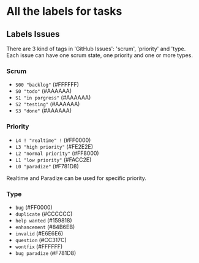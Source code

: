 # All the labels for tasks
## Labels Issues

There are 3 kind of tags in 'GitHub Issues': 'scrum', 'priority' and 'type. Each issue can have one scrum state, one priority and one or more types.

### Scrum

* <code>S00 "backlog"</code> (#FFFFFF)
* <code>S0 "todo"</code> (#AAAAAA)
* <code>S1 "in porgress"</code> (#AAAAAA)
* <code>S2 "testing"</code> (#AAAAAA)
* <code>S3 "done"</code> (#AAAAAA)

### Priority

* <code>L4 ! "realtime" !</code> (#FF0000)
* <code>L3 "high priority"</code> (#FE2E2E)
* <code>L2 "normal priority"</code> (#FF8000)
* <code>L1 "low priority"</code> (#FACC2E)
* <code>L0 "paradize"</code> (#F781D8)

Realtime and Paradize can be used for specific priority.

### Type

* <code>bug</code> (#FF0000)
* <code>duplicate</code> (#CCCCCC)
* <code>help wanted</code> (#159818)
* <code>enhancement</code> (#84B6EB)
* <code>invalid</code> (#E6E6E6)
* <code>question</code> (#CC317C)
* <code>wontfix</code> (#FFFFFF)
* <code>bug paradize</code> (#F781D8)


